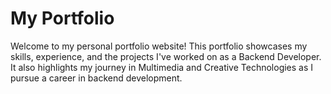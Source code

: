 # My Portfolio
Welcome to my personal portfolio website! This portfolio showcases my skills, experience, and the projects I've worked on as a Backend Developer. It also highlights my journey in Multimedia and Creative Technologies as I pursue a career in backend development.
